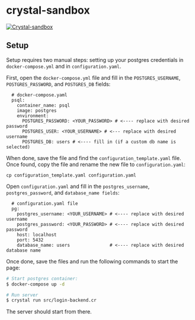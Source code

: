 # crystal-sandbox

[![Crystal-sandbox](https://circleci.com/gh/circleci/circleci-docs.svg?style=svg)](https://app.circleci.com/pipelines/github/Raelr/crystal-sandbox)

## Setup

Setup requires two manual steps: setting up your postgres credentials in `docker-compose.yml` and in `configuration.yaml`. 

First, open the `docker-compose.yml` file and fill in the `POSTGRES_USERNAME`, `POSTGRES_PASSWORD`, and `POSTGRES_DB` fields:

```docker-compose
  # docker-compose.yaml
  psql: 
    container_name: psql
    image: postgres
    environment:
      POSTGRES_PASSWORD: <YOUR_PASSWORD> # <---- replace with desired password
      POSTGRES_USER: <YOUR_USERNAME> # <--- replace with desired username
      POSTGRES_DB: users # <---- fill in (if a custom db name is selected)
```

When done, save the file and find the `configuration_template.yaml` file. Once found, copy the file and rename the new file to `configuration.yaml`:

```
cp configuration_template.yaml configuration.yaml
```

Open `configuration.yaml` and fill in the `postgres_username`, `postgres_password`, and `database_name fields`:

```
  # configuration.yaml file
  pg: 
    postgres_username: <YOUR_USERNAME> # <---- replace with desired username
    postgres_password: <YOUR_PASSWORD> # <---- replace with desired password
    host: localhost
    port: 5432
    database_name: users               # <---- replace with desired database name
```

Once done, save the files and run the following commands to start the page:

```bash
# Start postgres container:
$ docker-compose up -d

# Run server
$ crystal run src/login-backend.cr
```

The server should start from there. 
